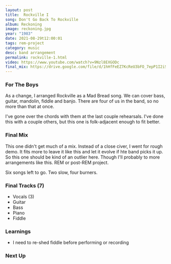 ```yaml
---
layout: post
title:  Rockville I
song: Don't Go Back To Rockville
album: Reckoning
image: reckoning.jpg
year: "1983"
date: 2021-08-29t12:00:01
tags: rem-project
category: music
desc: band arrangement
permalink: rockville-1.html
video: https://www.youtube.com/watch?v=9Nzl8EXGODc
final_mix: https://drive.google.com/file/d/1hHfFeEZ7KcReU3bFO_7epP1I2iSophV8/view?usp=sharing
---
```


### For The Boys

As a change, I arranged Rockville as a Mad Bread song. We can cover bass, guitar, mandolin, fiddle and banjo. There are four of us in the band, so  no more than that at once.

I've gone over the chords with them at the last couple rehearsals. I've done this with a couple others, but this one is folk-adjacent enough to fit better.

### Final Mix

This one didn't get much of a mix. Instead of a close civer, I went for rough demo. It fits more to leave it like this and let it evolve if hte band picks it up. So this one should be kind of an outlier here. Though I'll probably to more arrangements like this. REM or post-REM project.

Six songs left to go. Two slow, four burners.

### Final Tracks (7)
- Vocals (3)
- Guitar
- Bass
- Piano
- Fiddle

### Learnings

- I need to re-shed fiddle before performing or recording

### Next Up
